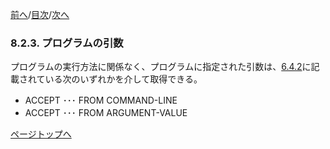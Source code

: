 <!--navi start1-->
[前へ](8-2-2.md)/[目次](https://momoko-yokogawa.github.io/opensourcecobol.github.io/markdown/TOC.html)/[次へ](8-2-4.md)
<!--navi end1-->
### 8.2.3. プログラムの引数

プログラムの実行方法に関係なく、プログラムに指定された引数は、[6.4.2](6-4-2.md)に記載されている次のいずれかを介して取得できる。

- ACCEPT ･･･ FROM COMMAND-LINE
- ACCEPT ･･･ FROM ARGUMENT-VALUE

<!--navi start2-->

[ページトップへ](8-2-3.md)
<!--navi end2-->
